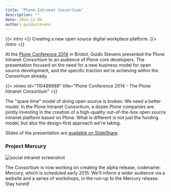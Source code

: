 ```yaml
---
title: "Plone Intranet Consortium"
description: ""
date: 2014-12-04
author: guidostevens
---
```


{{< intro >}}
Creating a new open source digital workplace platform.
{{< /intro >}}

At the [Plone Conference 2014](http://2014.ploneconf.org) in Bristol, Guido Stevens presented the Plone Intranet Consortium
to an audience of Plone core developers. The presentation focused on the need for a new business
model for open source development, and the specific traction we're achieving within the Consortium already.

{{< vimeo id="110489988" title="Plone Conference 2014 - The Plone Intranet Consortium" >}}

The "spare time" model of doing open source is broken. We need a better model.
In the Plone Intranet Consortium, a dozen Plone companies are jointly investing in
the creation of a high-quality out-of-the-box open source intranet platform based on Plone.
What is different is not just the funding model, but also the design-first approach we're taking.

Slides of the presentation are [available on SlideShare](https://www.slideshare.net/GuidoStevens/plone-intranet-consortium-united-we-stand-divided-we-fall "Plone Intranet Consortium - united we stand, divided we fall").

### Project Mercury

![social intranet screenshot](/img/mercury.png)

The Consortium is now working on creating the alpha release, codename: Mercury, which is scheduled early 2015.
We'll inform a wider audience via a website and a series of workshops, in the run-up to the Mercury release. Stay tuned!
